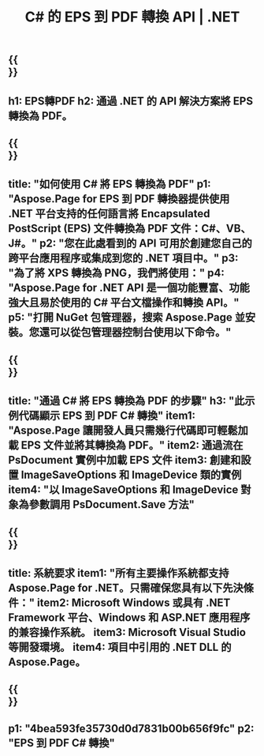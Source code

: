 ﻿---
translation: true
template: /_templates/_conversion-child-net.md
title: C# 的 EPS 到 PDF 轉換 API | .NET
url: /net/conversion/eps-to-pdf/
description: EPS 到 PDF C# 轉換的示例代碼。使用 API 示例代碼在 VB.NET、Asp.NET 或任何基於 .NET 的應用程序中將 EPS 文件批量轉換為 PDF。
informat: EPS
outformat: PDF
otherformats: XPS PS
---

{{<section banner>}}
---
h1: EPS轉PDF
h2: 通過 .NET 的 API 解決方案將 EPS 轉換為 PDF。
---

{{<section overview>}}
---
title: "如何使用 C# 將 EPS 轉換為 PDF"
p1: "Aspose.Page for EPS 到 PDF 轉換器提供使用 .NET 平台支持的任何語言將 Encapsulated PostScript (EPS) 文件轉換為 PDF 文件：C#、VB、J#。"
p2: "您在此處看到的 API 可用於創建您自己的跨平台應用程序或集成到您的 .NET 項目中。"
p3: "為了將 XPS 轉換為 PNG，我們將使用："
p4: "Aspose.Page for .NET API 是一個功能豐富、功能強大且易於使用的 C# 平台文檔操作和轉換 API。"
p5: "打開 NuGet 包管理器，搜索 Aspose.Page 並安裝。您還可以從包管理器控制台使用以下命令。"
---

{{<section feature1>}}
---
title: "通過 C# 將 EPS 轉換為 PDF 的步驟"
h3: "此示例代碼顯示 EPS 到 PDF C# 轉換"
item1: "Aspose.Page 讓開發人員只需幾行代碼即可輕鬆加載 EPS 文件並將其轉換為 PDF。"
item2: 通過流在 PsDocument 實例中加載 EPS 文件
item3: 創建和設置 ImageSaveOptions 和 ImageDevice 類的實例
item4: "以 ImageSaveOptions 和 ImageDevice 對象為參數調用 PsDocument.Save 方法"
---

{{<section feature2>}}
---
title: 系統要求
item1: "所有主要操作系統都支持 Aspose.Page for .NET。只需確保您具有以下先決條件："
item2: Microsoft Windows 或具有 .NET Framework 平台、Windows 和 ASP.NET 應用程序的兼容操作系統。
item3: Microsoft Visual Studio 等開發環境。
item4: 項目中引用的 .NET DLL 的 Aspose.Page。
---

{{<section gist>}}
---
p1: "4bea593fe35730d0d7831b00b656f9fc"
p2: "EPS 到 PDF C# 轉換"
---
